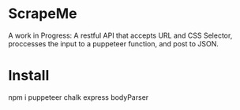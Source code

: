 # ScrapeMe
A work in Progress: 
A restful API that accepts URL and CSS Selector, proccesses the input to a puppeteer function, and post to JSON.

# Install
npm i puppeteer chalk express bodyParser
